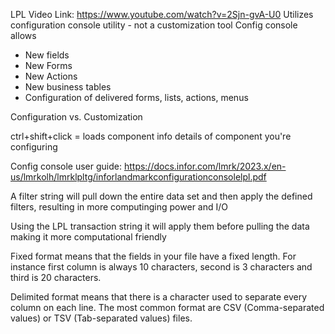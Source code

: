 LPL
Video Link: https://www.youtube.com/watch?v=2Sjn-gvA-U0
Utilizes configuration console utility - not a customization tool
Config console allows

- New fields
- New Forms
- New Actions
- New business tables
- Configuration of delivered forms, lists, actions, menus

Configuration vs. Customization

ctrl+shift+click = loads component info details of component you're configuring

Config console user guide: https://docs.infor.com/lmrk/2023.x/en-us/lmrkolh/lmrklpltg/inforlandmarkconfigurationconsolelpl.pdf

<!-- Transaction string vs filter string -->

A filter string will pull down the entire data set and then apply the defined filters, resulting in more computinging power and I/O

Using the LPL transaction string it will apply them before pulling the data making it more computational friendly

<!-- FIXED WIDTH FILES VS. DELIMETED -->

Fixed format means that the fields in your file have a fixed length. For instance first column is always 10 characters, second is 3 characters and third is 20 characters.

Delimited format means that there is a character used to separate every column on each line. The most common format are CSV (Comma-separated values) or TSV (Tab-separated values) files.
